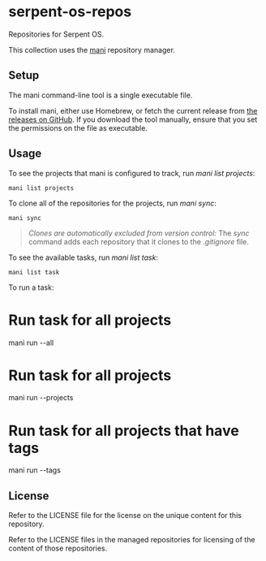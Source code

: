 # serpent-os-repos

Repositories for Serpent OS.

This collection uses the [mani](https://manicli.com/) repository manager.

## Setup

The mani command-line tool is a single executable file.

To install mani, either use Homebrew, or fetch the current release from [the releases on GitHub](https://github.com/alajmo/mani/releases). If you download the tool manually, ensure that you set the permissions on the file as executable.

## Usage

To see the projects that mani is configured to track, run *mani list projects*:

    mani list projects

To clone all of the repositories for the projects, run *mani sync*:

    mani sync

> *Clones are automatically excluded from version control:* The *sync* command adds each repository that it clones to the *.gitignore* file.

To see the available tasks, run *mani list task*:

    mani list task

To run a task:

  # Run task <task> for all projects
  mani run <task> --all

  # Run task <task> for all projects <project>
  mani run <task> --projects <project>

  # Run task <task> for all projects that have tags <tag>
  mani run <task> --tags <tag>

## License

Refer to the LICENSE file for the license on the unique content for this repository.

Refer to the LICENSE files in the managed repositories for licensing of the content of those repositories.
